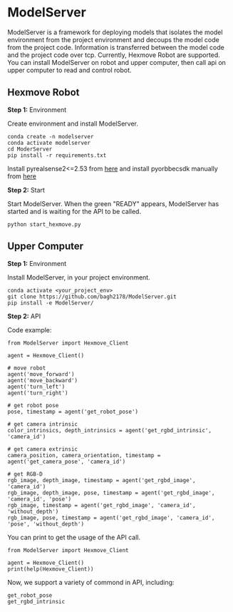 # ModelServer

ModelServer is a framework for deploying models that isolates the model environment from the project environment and decoups the model code from the project code. Information is transferred between the model code and the project code over tcp. Currently, Hexmove Robot are supported. You can install ModelServer on robot and upper computer, then call api on upper computer to read and control robot.

## Hexmove Robot

**Step 1:** Environment

Create environment and install ModelServer.

```
conda create -n modelserver
conda activate modelserver
cd ModerServer
pip install -r requirements.txt
```

Install pyrealsense2<=2.53 from [here](https://github.com/IntelRealSense/librealsense) and install pyorbbecsdk manually from [here](https://github.com/orbbec/pyorbbecsdk)

**Step 2:** Start

Start ModelServer. When the green "READY" appears, ModelServer has started and is waiting for the API to be called.

```
python start_hexmove.py
```



## Upper Computer

**Step 1:** Environment

Install ModelServer, in your project environment.

```
conda activate <your_project_env>
git clone https://github.com/bagh2178/ModelServer.git
pip install -e ModelServer/
```

**Step 2:** API

Code example:

```
from ModelServer import Hexmove_Client

agent = Hexmove_Client()

# move robot
agent('move_forward')
agent('move_backward')
agent('turn_left')
agent('turn_right')

# get robot pose
pose, timestamp = agent('get_robot_pose')

# get camera intrinsic
color_intrinsics, depth_intrinsics = agent('get_rgbd_intrinsic', 'camera_id')

# get camera extrinsic
camera_position, camera_orientation, timestamp = agent('get_camera_pose', 'camera_id')

# get RGB-D
rgb_image, depth_image, timestamp = agent('get_rgbd_image', 'camera_id')
rgb_image, depth_image, pose, timestamp = agent('get_rgbd_image', 'camera_id', 'pose')
rgb_image, timestamp = agent('get_rgbd_image', 'camera_id', 'without_depth')
rgb_image, pose, timestamp = agent('get_rgbd_image', 'camera_id', 'pose', 'without_depth')
```

You can print to get the usage of the API call.

```
from ModelServer import Hexmove_Client

agent = Hexmove_Client()
print(help(Hexmove_Client))
```

Now, we support a variety of commond in API, including:

```
get_robot_pose
get_rgbd_intrinsic
```
